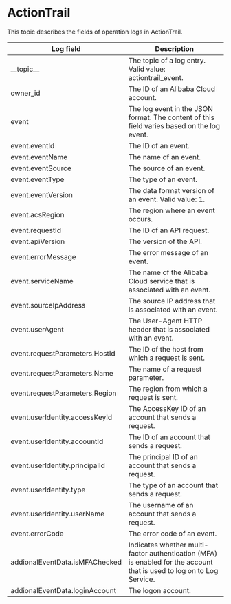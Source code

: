 # ActionTrail

This topic describes the fields of operation logs in ActionTrail.

|Log field|Description|
|---------|-----------|
|\_\_topic\_\_|The topic of a log entry. Valid value: actiontrail\_event.|
|owner\_id|The ID of an Alibaba Cloud account.|
|event|The log event in the JSON format. The content of this field varies based on the log event.|
|event.eventId|The ID of an event.|
|event.eventName|The name of an event.|
|event.eventSource|The source of an event.|
|event.eventType|The type of an event.|
|event.eventVersion|The data format version of an event. Valid value: 1.|
|event.acsRegion|The region where an event occurs.|
|event.requestId|The ID of an API request.|
|event.apiVersion|The version of the API.|
|event.errorMessage|The error message of an event.|
|event.serviceName|The name of the Alibaba Cloud service that is associated with an event.|
|event.sourceIpAddress|The source IP address that is associated with an event.|
|event.userAgent|The User-Agent HTTP header that is associated with an event.|
|event.requestParameters.HostId|The ID of the host from which a request is sent.|
|event.requestParameters.Name|The name of a request parameter.|
|event.requestParameters.Region|The region from which a request is sent.|
|event.userIdentity.accessKeyId|The AccessKey ID of an account that sends a request.|
|event.userIdentity.accountId|The ID of an account that sends a request.|
|event.userIdentity.principalId|The principal ID of an account that sends a request.|
|event.userIdentity.type|The type of an account that sends a request.|
|event.userIdentity.userName|The username of an account that sends a request.|
|event.errorCode|The error code of an event.|
|addionalEventData.isMFAChecked|Indicates whether multi-factor authentication \(MFA\) is enabled for the account that is used to log on to Log Service.|
|addionalEventData.loginAccount|The logon account.|

